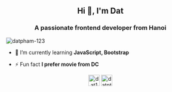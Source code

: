 <h2 align="center">Hi 👋, I'm Dat</h2>
<h3 align="center">A passionate frontend developer from Hanoi</h3>

<p align="left"> <img src="https://komarev.com/ghpvc/?username=datpham-123" alt="datpham-123" /> </p>

- 🌱 I’m currently learning **JavaScript, Bootstrap**

- ⚡ Fun fact **I prefer movie from DC**

<p align="center">
<a href="https://twitter.com/dat141311" target="blank"><img align="center" src="https://cdn.jsdelivr.net/npm/simple-icons@3.0.1/icons/twitter.svg" alt="dat141311" height="30" width="30" /></a>
<a href="https://instagram.com/datpthe1311" target="blank"><img align="center" src="https://cdn.jsdelivr.net/npm/simple-icons@3.0.1/icons/instagram.svg" alt="datpthe1311" height="30" width="30" /></a>
</p>
